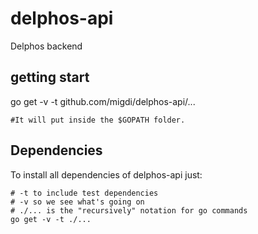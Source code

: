 # delphos-api

Delphos backend
## getting start

go get -v -t github.com/migdi/delphos-api/...

```
#It will put inside the $GOPATH folder.
```


## Dependencies

To install all dependencies of delphos-api just:

```
# -t to include test dependencies
# -v so we see what's going on
# ./... is the "recursively" notation for go commands
go get -v -t ./...
```
